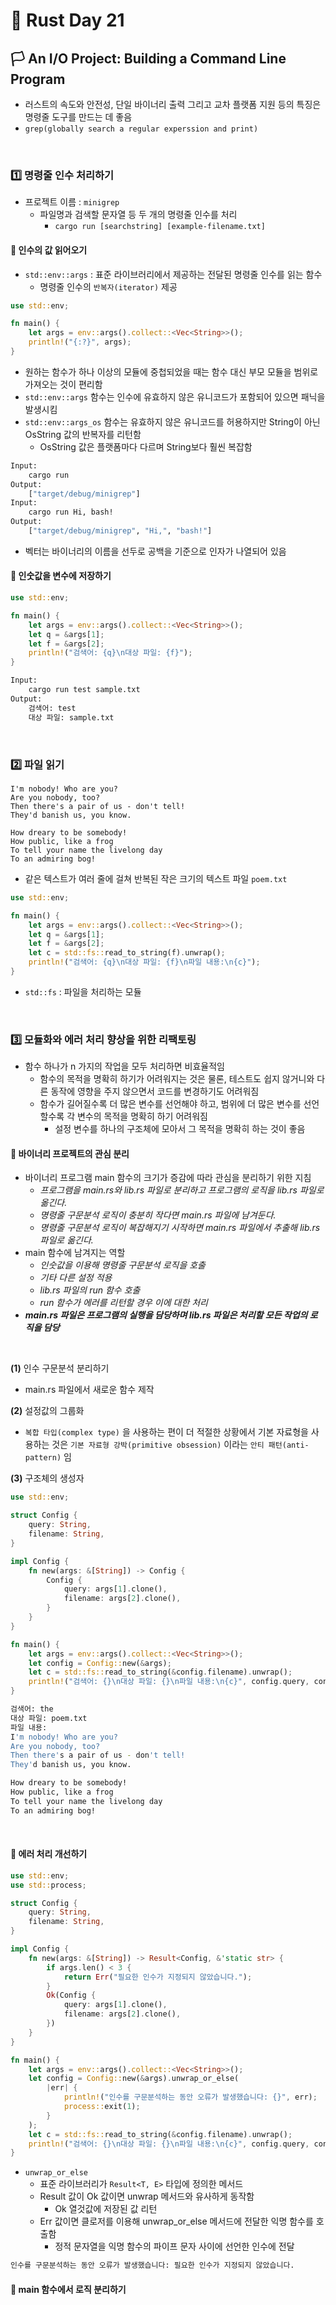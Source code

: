 # 🦀 Rust Day 21

## **🏳️ An I/O Project: Building a Command Line Program**
- 러스트의 속도와 안전성, 단일 바이너리 출력 그리고 교차 플랫폼 지원 등의 특징은 명령줄 도구를 만드는 데 좋음
- `grep(globally search a regular experssion and print)`

<br>

### **1️⃣ 명령줄 인수 처리하기**
- 프로젝트 이름 : `minigrep`
  - 파일명과 검색할 문자열 등 두 개의 명령줄 인수를 처리
    - `cargo run [searchstring] [example-filename.txt]`

#### **🤔 인수의 값 읽어오기**
- `std::env::args` : 표준 라이브러리에서 제공하는 전달된 명령줄 인수를 읽는 함수
  - 명령줄 인수의 `반복자(iterator)` 제공

```rust
use std::env;

fn main() {
    let args = env::args().collect::<Vec<String>>();
    println!("{:?}", args);
}
```
- 원하는 함수가 하나 이상의 모듈에 중첩되었을 때는 함수 대신 부모 모듈을 범위로 가져오는 것이 편리함
- `std::env::args` 함수는 인수에 유효하지 않은 유니코드가 포함되어 있으면 패닉을 발생시킴
- `std::env::args_os` 함수는 유효하지 않은 유니코드를 허용하지만 String이 아닌 OsString 값의 반복자를 리턴함
  - OsString 값은 플랫폼마다 다르며 String보다 훨씬 복잡함

```bash
Input:
    cargo run
Output:
    ["target/debug/minigrep"]
Input:
    cargo run Hi, bash!
Output:
    ["target/debug/minigrep", "Hi,", "bash!"]
```
- 벡터는 바이너리의 이름을 선두로 공백을 기준으로 인자가 나열되어 있음

#### **🤔 인숫값을 변수에 저장하기**

```rust
use std::env;

fn main() {
    let args = env::args().collect::<Vec<String>>();
    let q = &args[1];
    let f = &args[2];
    println!("검색어: {q}\n대상 파일: {f}");
}
```

```bash
Input: 
    cargo run test sample.txt
Output:
    검색어: test
    대상 파일: sample.txt
```

<br>

### **2️⃣ 파일 읽기**

```
I'm nobody! Who are you?
Are you nobody, too?
Then there's a pair of us - don't tell!
They'd banish us, you know.

How dreary to be somebody!
How public, like a frog
To tell your name the livelong day
To an admiring bog!
```
- 같은 텍스트가 여러 줄에 걸쳐 반복된 작은 크기의 텍스트 파일 `poem.txt`

```rust
use std::env;

fn main() {
    let args = env::args().collect::<Vec<String>>();
    let q = &args[1];
    let f = &args[2];
    let c = std::fs::read_to_string(f).unwrap();
    println!("검색어: {q}\n대상 파일: {f}\n파일 내용:\n{c}");
}
```
- `std::fs` : 파일을 처리하는 모듈

<br>

### **3️⃣ 모듈화와 에러 처리 향상을 위한 리팩토링**
- 함수 하나가 n 가지의 작업을 모두 처리하면 비효율적임
  - 함수의 목적을 명확히 하기가 어려워지는 것은 물론, 테스트도 쉽지 않거니와 다른 동작에 영향을 주지 않으면서 코드를 변경하기도 어려워짐
  - 함수가 길어질수록 더 많은 변수를 선언해야 하고, 범위에 더 많은 변수를 선언할수록 각 변수의 목적을 명확히 하기 어려워짐
    - 설정 변수를 하나의 구조체에 모아서 그 목적을 명확히 하는 것이 좋음

#### **🤔 바이너리 프로젝트의 관심 분리**
- 바이너리 프로그램 main 함수의 크기가 증감에 따라 관심을 분리하기 위한 지침
  - _프로그램을 main.rs와 lib.rs 파일로 분리하고 프로그램의 로직을 lib.rs 파일로 옮긴다._
  - _명령줄 구문분석 로직이 충분히 작다면 main.rs 파일에 남겨둔다._
  - _명령줄 구문분석 로직이 복잡해지기 시작하면 main.rs 파일에서 추출해 lib.rs 파일로 옮긴다._
- main 함수에 남겨지는 역할
  - _인숫값을 이용해 명령줄 구문분석 로직을 호출_
  - _기타 다른 설정 적용_
  - _lib.rs 파일의 run 함수 호출_
  - _run 함수가 에러를 리턴할 경우 이에 대한 처리_
- **_main.rs 파일은 프로그램의 실행을 담당하며 lib.rs 파일은 처리할 모든 작업의 로직을 담당_**

<br>

**(1)** 인수 구문분석 분리하기
- main.rs 파일에서 새로운 함수 제작

**(2)** 설정값의 그룹화
- `복합 타입(complex type)` 을 사용하는 편이 더 적절한 상황에서 기본 자료형을 사용하는 것은 `기본 자료형 강박(primitive obsession)` 이라는 `안티 패턴(anti-pattern)` 임

**(3)** 구조체의 생성자

```rust
use std::env;

struct Config {
    query: String,
    filename: String,
}

impl Config {
    fn new(args: &[String]) -> Config {
        Config {
            query: args[1].clone(),
            filename: args[2].clone(),
        }
    }
}

fn main() {
    let args = env::args().collect::<Vec<String>>();
    let config = Config::new(&args);
    let c = std::fs::read_to_string(&config.filename).unwrap();
    println!("검색어: {}\n대상 파일: {}\n파일 내용:\n{c}", config.query, config.filename);
}
```

```bash
검색어: the
대상 파일: poem.txt
파일 내용:
I'm nobody! Who are you?
Are you nobody, too?
Then there's a pair of us - don't tell!
They'd banish us, you know.

How dreary to be somebody!
How public, like a frog
To tell your name the livelong day
To an admiring bog!
```

<br>

#### **🤔 에러 처리 개선하기**

```rust
use std::env;
use std::process;

struct Config {
    query: String,
    filename: String,
}

impl Config {
    fn new(args: &[String]) -> Result<Config, &'static str> {
        if args.len() < 3 {
            return Err("필요한 인수가 지정되지 않았습니다.");
        }
        Ok(Config {
            query: args[1].clone(),
            filename: args[2].clone(),
        })
    }
}

fn main() {
    let args = env::args().collect::<Vec<String>>();
    let config = Config::new(&args).unwrap_or_else(
        |err| {
            println!("인수를 구문분석하는 동안 오류가 발생했습니다: {}", err);
            process::exit(1);
        }
    );
    let c = std::fs::read_to_string(&config.filename).unwrap();
    println!("검색어: {}\n대상 파일: {}\n파일 내용:\n{c}", config.query, config.filename);
}
```
- `unwrap_or_else`
  - 표준 라이브러리가 `Result<T, E>` 타입에 정의한 메서드
  - Result 값이 Ok 값이면 unwrap 메서드와 유사하게 동작함
    - Ok 열것값에 저장된 값 리턴
  - Err 값이면 클로저를 이용해 unwrap_or_else 메서드에 전달한 익명 함수를 호출함
    - 정적 문자열을 익명 함수의 파이프 문자 사이에 선언한 인수에 전달

```bash
인수를 구문분석하는 동안 오류가 발생했습니다: 필요한 인수가 지정되지 않았습니다.
```

#### **🤔 main 함수에서 로직 분리하기**